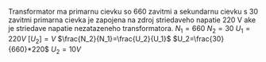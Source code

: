 Transformator ma primarnu cievku so 660 zavitmi a sekundarnu cievku s 30 zavitmi primarna cievka je zapojena na zdroj striedaveho napatie 220 V ake je striedave napatie nezatazeneho transformatora.
$N_1=660$
$N_2=30$
$U_1=220V$
$[U_2]=V$
$\frac{N_2}{N_1}=\frac{U_2}{U_1}$
$U_2=\frac{30}{660}*220$
$U_2=10V$
